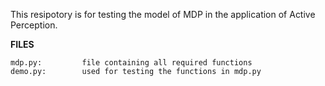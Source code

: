This resipotory is for testing the model of MDP in the 
application of Active Perception.



**FILES**

	mdp.py:			file containing all required functions
	demo.py:		used for testing the functions in mdp.py
